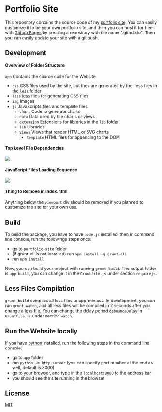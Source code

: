 # Portfolio Site

This repository contains the source code of my [portfolio site](http://yguan.github.io). You can easily customize it to be your own portfolio site, and then you can host it for free with [Github Pages](http://pages.github.com/) by creating a repository with the name "<your github user name>.github.io". Then you can easily update your site with a git push.

## Development

#### Overview of Folder Structure

`app` Contains the source code for the Website
- `css` CSS files used by the site, but they are generated by the .less files in the `less` folder
- `less` [less](http://lesscss.org/) files for generating CSS files
- `img`  Images
- `js` JavaScripts files and template files
  - `chart` Code to generate charts
  - `data` Data used by the charts or views
  - `extension` Extensions for libraries in the `lib` folder
  - `lib` Libraries
  - `views` Views that render HTML or SVG charts
    - `template` HTML files for appending to the DOM

#### Top Level File Dependencies

![](http://yguan.github.io/doc-img/app-dependency-top-level.svg)

#### JavaScript Files Loading Sequence

![](http://yguan.github.io/doc-img/js-loading-sequence.svg)

#### Thing to Remove in index.html

Anything below the `viewport` div should be removed if you planned to customize the site for your own use.

## Build

To build the package, you have to have `node.js` installed, then in command line console, run the followings steps once:

- go to `portfolio-site` folder
- (if grunt-cli is not installed) run `npm install -g grunt-cli`
- run `npm install`

Now, you can build your project with running `grunt build`. The output folder is `app-built`, you can change it in the `Gruntfile.js` under section `requirejs`.

## Less Files Compilation

`grunt build` compiles all less files to app-min.css. In development, you can run `grunt watch`, and all less files will be compiled in 2 seconds after you change a less file. You can change the delay period `debounceDelay` in `Gruntfile.js` under section `watch`.

## Run the Website locally

If you have [python](http://www.python.org/download/) installed, run the following steps in the command line console:

- go to `app` folder
- run `python -m http.server` (you can specify port number at the end as well, default is 8000)
- go to your browser, and type in the `localhost:8000` to the address bar
- you should see the site running in the browser

## License

[MIT](http://opensource.org/licenses/MIT)